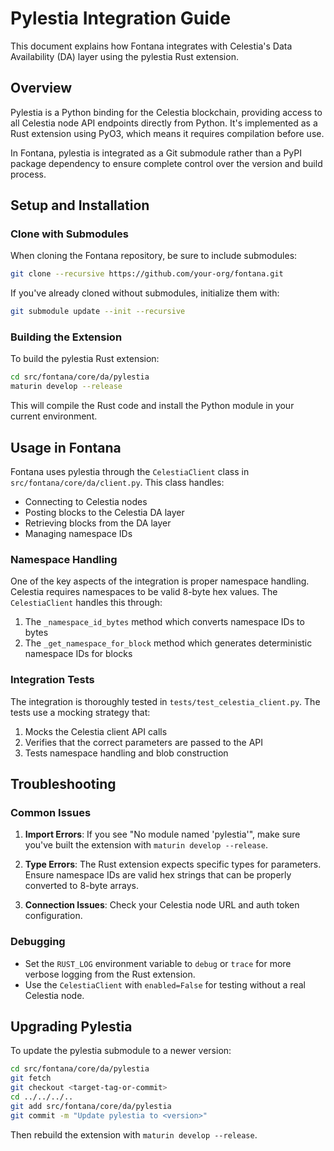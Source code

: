 # Pylestia Integration Guide

This document explains how Fontana integrates with Celestia's Data Availability (DA) layer using the pylestia Rust extension.

## Overview

Pylestia is a Python binding for the Celestia blockchain, providing access to all Celestia node API endpoints directly from Python. It's implemented as a Rust extension using PyO3, which means it requires compilation before use.

In Fontana, pylestia is integrated as a Git submodule rather than a PyPI package dependency to ensure complete control over the version and build process.

## Setup and Installation

### Clone with Submodules

When cloning the Fontana repository, be sure to include submodules:

```bash
git clone --recursive https://github.com/your-org/fontana.git
```

If you've already cloned without submodules, initialize them with:

```bash
git submodule update --init --recursive
```

### Building the Extension

To build the pylestia Rust extension:

```bash
cd src/fontana/core/da/pylestia
maturin develop --release
```

This will compile the Rust code and install the Python module in your current environment.

## Usage in Fontana

Fontana uses pylestia through the `CelestiaClient` class in `src/fontana/core/da/client.py`. This class handles:

- Connecting to Celestia nodes
- Posting blocks to the Celestia DA layer
- Retrieving blocks from the DA layer
- Managing namespace IDs

### Namespace Handling

One of the key aspects of the integration is proper namespace handling. Celestia requires namespaces to be valid 8-byte hex values. The `CelestiaClient` handles this through:

1. The `_namespace_id_bytes` method which converts namespace IDs to bytes
2. The `_get_namespace_for_block` method which generates deterministic namespace IDs for blocks

### Integration Tests

The integration is thoroughly tested in `tests/test_celestia_client.py`. The tests use a mocking strategy that:

1. Mocks the Celestia client API calls
2. Verifies that the correct parameters are passed to the API
3. Tests namespace handling and blob construction

## Troubleshooting

### Common Issues

1. **Import Errors**: If you see "No module named 'pylestia'", make sure you've built the extension with `maturin develop --release`.

2. **Type Errors**: The Rust extension expects specific types for parameters. Ensure namespace IDs are valid hex strings that can be properly converted to 8-byte arrays.

3. **Connection Issues**: Check your Celestia node URL and auth token configuration.

### Debugging

- Set the `RUST_LOG` environment variable to `debug` or `trace` for more verbose logging from the Rust extension.
- Use the `CelestiaClient` with `enabled=False` for testing without a real Celestia node.

## Upgrading Pylestia

To update the pylestia submodule to a newer version:

```bash
cd src/fontana/core/da/pylestia
git fetch
git checkout <target-tag-or-commit>
cd ../../../..
git add src/fontana/core/da/pylestia
git commit -m "Update pylestia to <version>"
```

Then rebuild the extension with `maturin develop --release`.
